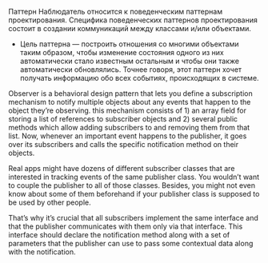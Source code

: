 Паттерн Наблюдатель относится к поведенческим паттернам проектирования. 
Специфика поведенческих паттернов проектирования состоит в создании коммуникаций между классами и/или объектами.
* Цель паттерна — построить отношения со многими объектами таким образом, чтобы изменение состояния одного из них автоматически стало известным остальным и чтобы они также автоматически обновлялись. 
Точнее говоря, этот паттерн хочет получать информацию обо всех событиях, происходящих в системе. 

Observer is a behavioral design pattern that lets you define a subscription mechanism to notify multiple objects about any events that happen to the object they’re observing.
this mechanism consists of 1) an array field for storing a list of references to subscriber objects and 2) several public methods which allow adding subscribers to and removing them from that list.
Now, whenever an important event happens to the publisher, it goes over its subscribers and calls the specific notification method on their objects.

Real apps might have dozens of different subscriber classes that are interested in tracking events of the same publisher class. You wouldn’t want to couple the publisher to all of those classes. 
Besides, you might not even know about some of them beforehand if your publisher class is supposed to be used by other people.

That’s why it’s crucial that all subscribers implement the same interface and that the publisher communicates with them only via that interface. 
This interface should declare the notification method along with a set of parameters that the publisher can use to pass some contextual data along with the notification.